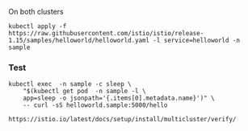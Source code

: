 On both clusters

```
kubectl apply -f https://raw.githubusercontent.com/istio/istio/release-1.15/samples/helloworld/helloworld.yaml -l service=helloworld -n sample
```


### Test 

```
kubectl exec  -n sample -c sleep \
    "$(kubectl get pod  -n sample -l \
    app=sleep -o jsonpath='{.items[0].metadata.name}')" \
    -- curl -sS helloworld.sample:5000/hello
```

    https://istio.io/latest/docs/setup/install/multicluster/verify/